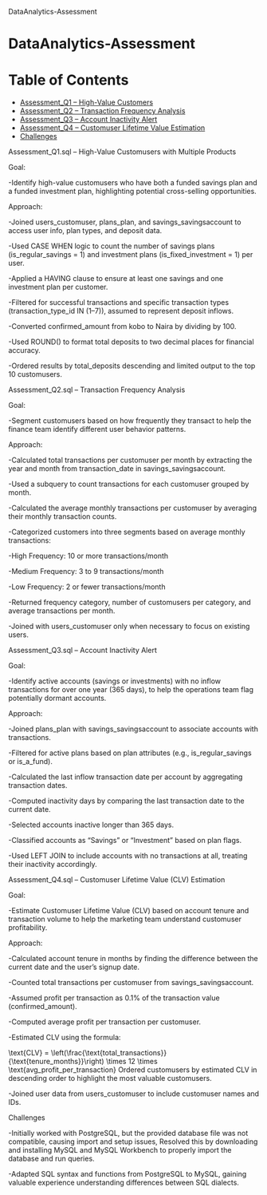 DataAnalytics-Assessment

# DataAnalytics-Assessment

# Table of Contents


- [Assessment_Q1 – High-Value Customers](#assessment_q1--high-value-customusers)
- [Assessment_Q2 – Transaction Frequency Analysis](#assessment_q2--transaction-frequency-analysis)
- [Assessment_Q3 – Account Inactivity Alert](#assessment_q3--account-inactivity-alert)
- [Assessment_Q4 – Customuser Lifetime Value Estimation](#assessment_q4--customer-lifetime-value-estimation)
- [Challenges](#challenges)


Assessment_Q1.sql – High-Value Customusers with Multiple Products

Goal:

-Identify high-value customusers who have both a funded savings plan and a funded investment plan, highlighting potential cross-selling opportunities.

Approach:

-Joined users_customuser, plans_plan, and savings_savingsaccount to access user info, plan types, and deposit data.

-Used CASE WHEN logic to count the number of savings plans (is_regular_savings = 1) and investment plans (is_fixed_investment = 1) per user.

-Applied a HAVING clause to ensure at least one savings and one investment plan per customer.

-Filtered for successful transactions and specific transaction types (transaction_type_id IN (1–7)), assumed to represent deposit inflows.

-Converted confirmed_amount from kobo to Naira by dividing by 100.

-Used ROUND() to format total deposits to two decimal places for financial accuracy.

-Ordered results by total_deposits descending and limited output to the top 10 customusers.


Assessment_Q2.sql – Transaction Frequency Analysis

Goal:

-Segment customusers based on how frequently they transact to help the finance team identify different user behavior patterns.

Approach:

-Calculated total transactions per customuser per month by extracting the year and month from transaction_date in savings_savingsaccount.

-Used a subquery to count transactions for each customuser grouped by month.

-Calculated the average monthly transactions per customuser by averaging their monthly transaction counts.

-Categorized customers into three segments based on average monthly transactions:

-High Frequency: 10 or more transactions/month

-Medium Frequency: 3 to 9 transactions/month

-Low Frequency: 2 or fewer transactions/month

-Returned frequency category, number of customusers per category, and average transactions per month.

-Joined with users_customuser only when necessary to focus on existing users.

Assessment_Q3.sql – Account Inactivity Alert

Goal:

-Identify active accounts (savings or investments) with no inflow transactions for over one year (365 days), to help the operations team flag potentially dormant accounts.

Approach:

-Joined plans_plan with savings_savingsaccount to associate accounts with transactions.

-Filtered for active plans based on plan attributes (e.g., is_regular_savings or is_a_fund).

-Calculated the last inflow transaction date per account by aggregating transaction dates.

-Computed inactivity days by comparing the last transaction date to the current date.

-Selected accounts inactive longer than 365 days.

-Classified accounts as “Savings” or “Investment” based on plan flags.

-Used LEFT JOIN to include accounts with no transactions at all, treating their inactivity accordingly.

Assessment_Q4.sql – Customuser Lifetime Value (CLV) Estimation

Goal:

-Estimate Customuser Lifetime Value (CLV) based on account tenure and transaction volume to help the marketing team understand customuser profitability.

Approach:

-Calculated account tenure in months by finding the difference between the current date and the user’s signup date.

-Counted total transactions per customuser from savings_savingsaccount.

-Assumed profit per transaction as 0.1% of the transaction value (confirmed_amount).

-Computed average profit per transaction per customuser.

-Estimated CLV using the formula:

\text{CLV} = \left(\frac{\text{total_transactions}}{\text{tenure_months}}\right) \times 12 \times \text{avg_profit_per_transaction}
Ordered customusers by estimated CLV in descending order to highlight the most valuable customusers.

-Joined user data from users_customuser to include customuser names and IDs.

Challenges

-Initially worked with PostgreSQL, but the provided database file was not compatible, causing import and setup issues, Resolved this by downloading and installing MySQL and MySQL Workbench to properly import the database and run queries.

-Adapted SQL syntax and functions from PostgreSQL to MySQL, gaining valuable experience understanding differences between SQL dialects.
